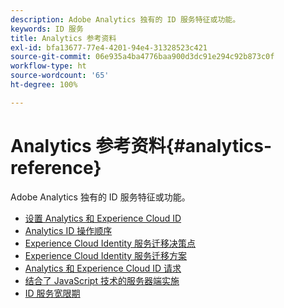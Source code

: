 ```yaml
---
description: Adobe Analytics 独有的 ID 服务特征或功能。
keywords: ID 服务
title: Analytics 参考资料
exl-id: bfa13677-77e4-4201-94e4-31328523c421
source-git-commit: 06e935a4ba4776baa900d3dc91e294c92b873c0f
workflow-type: ht
source-wordcount: '65'
ht-degree: 100%

---
```


# Analytics 参考资料{#analytics-reference}

Adobe Analytics 独有的 ID 服务特征或功能。

+ [设置 Analytics 和 Experience Cloud ID](analytics-ids.md)
+ [Analytics ID 操作顺序](analytics-order-of-operations.md)
+ [Experience Cloud Identity 服务迁移决策点](migration-decisions.md)
+ [Experience Cloud Identity 服务迁移方案](migration-scenarios.md)
+ [Analytics 和 Experience Cloud ID 请求](legacy-analytics.md)
+ [结合了 JavaScript 技术的服务器端实施](server-side.md)
+ [ID 服务宽限期](grace-period.md)
<!--+ [Data Collection CNAMEs and Cross-Domain Tracking](cname.md)-->
